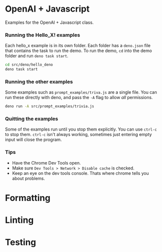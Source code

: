 # OpenAI + Javascript

Examples for the OpenAI + Javascript class.




### Running the Hello_X! examples

Each hello_x example is in its own folder. Each folder has a `deno.json` file that contains
the task to run the demo. To run the demo, `cd` into the demo folder and run
`deno task start`.

```bash
cd src/deno/hello_deno
deno task start
```

### Running the other examples

Some examples such as `prompt_examples/triva.js` are a single file. You can run
these directly with deno, and pass the `-A` flag to allow _all_ permissions.

```bash
deno run -A src/prompt_examples/trivia.js
```

### Quitting the examples

Some of the examples run until you stop them explicitly. You can use `ctrl-c` to
stop them. `ctrl-c` isn't always working, sometimes just entering empty input will close the program.


### Tips

- Have the Chrome Dev Tools open.
- Make sure `Dev Tools > Network > Disable cache` is checked.
- Keep an eye on the dev tools console. Thats where chrome tells you about problems.

# Formatting

# Linting

# Testing
